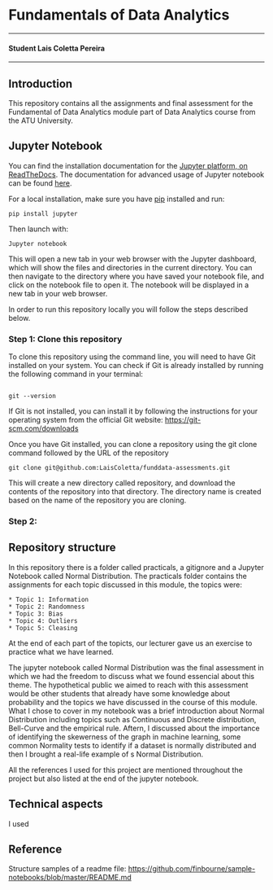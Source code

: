 # Fundamentals of Data Analytics

***

#### Student Lais Coletta Pereira

***

## Introduction

This repository contains all the assignments and final assessment for the Fundamental of Data Analytics module part of Data Analytics course from the ATU University.

## Jupyter Notebook 

You can find the installation documentation for the [Jupyter platform, on ReadTheDocs](https://docs.jupyter.org/en/latest/install.html). The documentation for advanced usage of Jupyter notebook can be found [here](https://jupyter-notebook.readthedocs.io/en/latest/).

For a local installation, make sure you have [pip](https://pip.pypa.io/en/stable/installation/) installed and run:

```
pip install jupyter
```

Then launch with:

```
Jupyter notebook
```
This will open a new tab in your web browser with the Jupyter dashboard, which will show the files and directories in the current directory. You can then navigate to the directory where you have saved your notebook file, and click on the notebook file to open it. The notebook will be displayed in a new tab in your web browser.

In order to run this repository locally you will follow the steps described below.

### Step 1: Clone this repository

To clone this repository using the command line, you will need to have Git installed on your system. You can check if Git is already installed by running the following command in your terminal:

```

git --version

```

If Git is not installed, you can install it by following the instructions for your operating system from the official Git website: https://git-scm.com/downloads

Once you have Git installed, you can clone a repository using the git clone command followed by the URL of the repository

```
git clone git@github.com:LaisColetta/funddata-assessments.git

```

This will create a new directory called repository, and download the contents of the repository into that directory. The directory name is created based on the name of the repository you are cloning.

### Step 2: 



## Repository structure

In this repository there is a folder called practicals, a gitignore and a Jupyter Notebook called Normal Distribution. The practicals folder contains the assignments for each topic discussed in this module, the topics were: 

    * Topic 1: Information
    * Topic 2: Randomness
    * Topic 3: Bias
    * Topic 4: Outliers
    * Topic 5: Cleasing

At the end of each part of the topicts, our lecturer gave us an exercise to practice what we have learned.

The jupyter notebook called Normal Distribution was the final assessment in which we had the freedom to discuss what we found essencial about this theme. The hypothetical public we aimed to reach with this assessment would be other students that already have some knowledge about probability and the topics we have discussed in the course of this module. What I chose to cover in my notebook was a brief introduction about Normal Distribution including topics such as Continuous and Discrete distribution, Bell-Curve and the empirical rule. Aftern, I discussed about the importance of identifying the skewerness of the graph in machine learning, some common Normality tests to identify if a dataset is normally distributed and then I brought a real-life example of s Normal Distribution.

All the references I used for this project are mentioned throughout the project but also listed at the end of the jupyter notebook.

## Technical aspects

I used 

## Reference

Structure samples of a readme file: https://github.com/finbourne/sample-notebooks/blob/master/README.md
